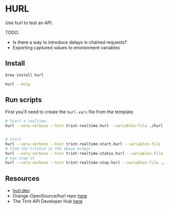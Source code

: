 # HURL

Use hurl to test an API.  

TODO:

* Is there a way to introduce delays in chained requests?  
* Exporting captured values to environment variables

## Install

```sh
brew install hurl

hurl --help
```

## Run scripts

First you'll need to create the `hurl.vars` file from the template.  

```sh
# Start a realtime.   
hurl --very-verbose --test trint-realtime.hurl --variables-file ./hurl.vars


# start 
hurl --very-verbose --test trint-realtime-start.hurl --variables-file ./hurl.vars
# find the trintid in the above output
hurl --very-verbose --test trint-realtime-status.hurl --variables-file ./hurl.vars --variable trintid=AIn0AosISr2G3u0gY-eP6Q 
# now stop it
hurl --very-verbose --test trint-realtime-stop.hurl --variables-file ./hurl.vars --variable trintid=AIn0AosISr2G3u0gY-eP6Q 
```

## Resources

* [hurl.dev](https://hurl.dev/)  
* Orange-OpenSource/hurl repo [here](https://github.com/Orange-OpenSource/hurl)  
* The Trint API Developer Hub [here](https://dev.trint.com/)  
